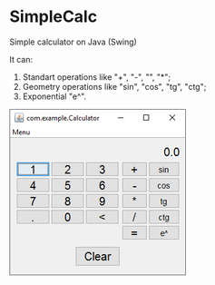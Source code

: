 # SimpleCalc
Simple calculator on Java (Swing)

It can:

1. Standart operations like "+", "-", "\", "*";
2. Geometry operations like "sin", "cos", "tg", "ctg";
3. Exponential "e^".

![alt text](./docs/Screen01_main.PNG "Main Screen")